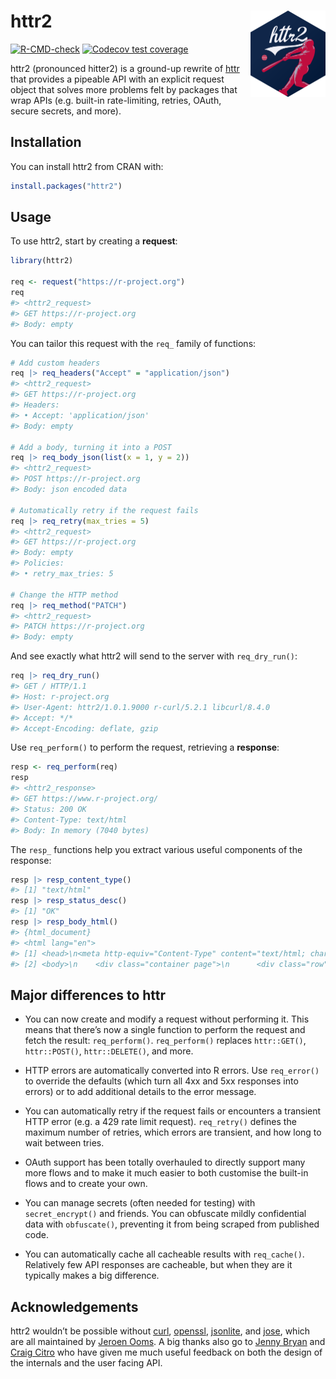 
<!-- README.md is generated from README.Rmd. Please edit that file -->

# httr2 <a href="https://httr2.r-lib.org"><img src="man/figures/logo.png" align="right" height="138" alt="httr2 website" /></a>

<!-- badges: start -->

[![R-CMD-check](https://github.com/r-lib/httr2/actions/workflows/R-CMD-check.yaml/badge.svg)](https://github.com/r-lib/httr2/actions/workflows/R-CMD-check.yaml)
[![Codecov test
coverage](https://codecov.io/gh/r-lib/httr2/branch/main/graph/badge.svg)](https://app.codecov.io/gh/r-lib/httr2?branch=main)
<!-- badges: end -->

httr2 (pronounced hitter2) is a ground-up rewrite of
[httr](https://httr.r-lib.org) that provides a pipeable API with an
explicit request object that solves more problems felt by packages that
wrap APIs (e.g. built-in rate-limiting, retries, OAuth, secure secrets,
and more).

## Installation

You can install httr2 from CRAN with:

``` r
install.packages("httr2")
```

## Usage

To use httr2, start by creating a **request**:

``` r
library(httr2)

req <- request("https://r-project.org")
req
#> <httr2_request>
#> GET https://r-project.org
#> Body: empty
```

You can tailor this request with the `req_` family of functions:

``` r
# Add custom headers
req |> req_headers("Accept" = "application/json")
#> <httr2_request>
#> GET https://r-project.org
#> Headers:
#> • Accept: 'application/json'
#> Body: empty

# Add a body, turning it into a POST
req |> req_body_json(list(x = 1, y = 2))
#> <httr2_request>
#> POST https://r-project.org
#> Body: json encoded data

# Automatically retry if the request fails
req |> req_retry(max_tries = 5)
#> <httr2_request>
#> GET https://r-project.org
#> Body: empty
#> Policies:
#> • retry_max_tries: 5

# Change the HTTP method
req |> req_method("PATCH")
#> <httr2_request>
#> PATCH https://r-project.org
#> Body: empty
```

And see exactly what httr2 will send to the server with `req_dry_run()`:

``` r
req |> req_dry_run()
#> GET / HTTP/1.1
#> Host: r-project.org
#> User-Agent: httr2/1.0.1.9000 r-curl/5.2.1 libcurl/8.4.0
#> Accept: */*
#> Accept-Encoding: deflate, gzip
```

Use `req_perform()` to perform the request, retrieving a **response**:

``` r
resp <- req_perform(req)
resp
#> <httr2_response>
#> GET https://www.r-project.org/
#> Status: 200 OK
#> Content-Type: text/html
#> Body: In memory (7040 bytes)
```

The `resp_` functions help you extract various useful components of the
response:

``` r
resp |> resp_content_type()
#> [1] "text/html"
resp |> resp_status_desc()
#> [1] "OK"
resp |> resp_body_html()
#> {html_document}
#> <html lang="en">
#> [1] <head>\n<meta http-equiv="Content-Type" content="text/html; charset=UTF-8 ...
#> [2] <body>\n    <div class="container page">\n      <div class="row">\n       ...
```

## Major differences to httr

- You can now create and modify a request without performing it. This
  means that there’s now a single function to perform the request and
  fetch the result: `req_perform()`. `req_perform()` replaces
  `httr::GET()`, `httr::POST()`, `httr::DELETE()`, and more.

- HTTP errors are automatically converted into R errors. Use
  `req_error()` to override the defaults (which turn all 4xx and 5xx
  responses into errors) or to add additional details to the error
  message.

- You can automatically retry if the request fails or encounters a
  transient HTTP error (e.g. a 429 rate limit request). `req_retry()`
  defines the maximum number of retries, which errors are transient, and
  how long to wait between tries.

- OAuth support has been totally overhauled to directly support many
  more flows and to make it much easier to both customise the built-in
  flows and to create your own.

- You can manage secrets (often needed for testing) with
  `secret_encrypt()` and friends. You can obfuscate mildly confidential
  data with `obfuscate()`, preventing it from being scraped from
  published code.

- You can automatically cache all cacheable results with `req_cache()`.
  Relatively few API responses are cacheable, but when they are it
  typically makes a big difference.

## Acknowledgements

httr2 wouldn’t be possible without
[curl](https://jeroen.cran.dev/curl/),
[openssl](https://github.com/jeroen/openssl/),
[jsonlite](https://jeroen.cran.dev/jsonlite/), and
[jose](https://github.com/r-lib/jose/), which are all maintained by
[Jeroen Ooms](https://github.com/jeroen). A big thanks also go to [Jenny
Bryan](https://jennybryan.org) and [Craig
Citro](https://research.google/people/CraigCitro/) who have given me
much useful feedback on both the design of the internals and the user
facing API.
